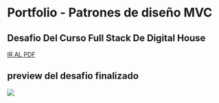 # Portfolio - Patrones de diseño MVC
## Desafio Del Curso Full Stack De Digital House

<a href="https://github.com/Kaiael24/
Express_MVC-Patrones-de-disenio/blob/master/Desafio/diseñoMVC.pdf">IR AL PDF</a>

## preview del desafio finalizado

<img src="https://github.com/Kaiael24/blob/master/
Express_MVC-Patrones-de-disenio/public/images/img_1.PNG">
